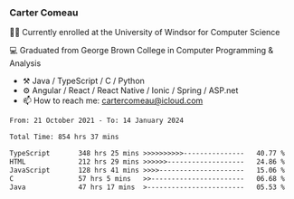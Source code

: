 ### Carter Comeau

🙋‍♂️ Currently enrolled at the University of Windsor for Computer Science

💻 Graduated from George Brown College in Computer Programming & Analysis

- ⚒️ Java / TypeScript / C / Python
- ⚙️ Angular / React / React Native / Ionic / Spring / ASP.net
- 📫 How to reach me: cartercomeau@icloud.com

<!--START_SECTION:waka-->

```txt
From: 21 October 2021 - To: 14 January 2024

Total Time: 854 hrs 37 mins

TypeScript       348 hrs 25 mins >>>>>>>>>>---------------   40.77 %
HTML             212 hrs 29 mins >>>>>>-------------------   24.86 %
JavaScript       128 hrs 41 mins >>>>---------------------   15.06 %
C                57 hrs 5 mins   >>-----------------------   06.68 %
Java             47 hrs 17 mins  >------------------------   05.53 %
```

<!--END_SECTION:waka-->
